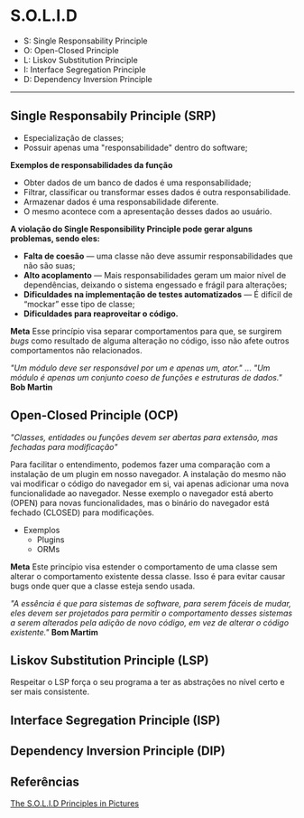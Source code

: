 # S.O.L.I.D

* S: Single Responsability Principle
* O: Open-Closed Principle
* L: Liskov Substitution Principle
* I: Interface Segregation Principle
* D: Dependency Inversion Principle

****

## Single Responsabily Principle (SRP)

- Especialização de classes;
- Possuir apenas uma "responsabilidade" dentro do software;

**Exemplos de responsabilidades da função**
- Obter dados de um banco de dados é uma responsabilidade;
- Filtrar, classificar ou transformar esses dados é outra responsabilidade.
- Armazenar dados é uma responsabilidade diferente.
- O mesmo acontece com a apresentação desses dados ao usuário.
  
**A violação do Single Responsibility Principle pode gerar alguns problemas, sendo eles:**

- **Falta de coesão** — uma classe não deve assumir responsabilidades que não são suas;
- **Alto acoplamento** — Mais responsabilidades geram um maior nível de dependências, deixando o sistema engessado e frágil para alterações;
- **Dificuldades na implementação de testes automatizados** — É difícil de “mockar” esse tipo de classe;
- **Dificuldades para reaproveitar o código.**


**Meta**
Esse princípio visa separar comportamentos para que, se surgirem *bugs* como resultado de alguma alteração no código, isso não afete outros comportamentos não relacionados.

*"Um módulo deve ser responsável por um e apenas um, ator."*
...
*"Um módulo é apenas um conjunto coeso de funções e estruturas de dados."* 
**Bob Martin**

## Open-Closed Principle (OCP)

*"Classes, entidades ou funções devem ser abertas para extensão, mas fechadas para modificação"*


Para facilitar o entendimento, podemos fazer uma comparação com a instalação de um plugin em nosso navegador. A instalação do mesmo não vai modificar o código do navegador em si, vai apenas adicionar uma nova funcionalidade ao navegador.
Nesse exemplo o navegador está aberto (OPEN) para novas funcionalidades, mas o binário do navegador está fechado (CLOSED) para modificações.
- Exemplos
  - Plugins
  - ORMs

**Meta**
Este princípio visa estender o comportamento de uma classe sem alterar o comportamento existente dessa classe. Isso é para evitar causar bugs onde quer que a classe esteja sendo usada.


*"A essência é que para sistemas de software, para serem fáceis de mudar, eles devem ser projetados para permitir o comportamento desses sistemas a serem alterados pela adição de novo código, em vez de alterar o código existente."*
**Bom Martim**

## Liskov Substitution Principle (LSP)

Respeitar o LSP força o seu programa a ter as abstrações no nível certo e ser mais consistente.

## Interface Segregation Principle (ISP)

## Dependency Inversion Principle (DIP)


## Referências

[The S.O.L.I.D Principles in Pictures](https://medium.com/backticks-tildes/the-s-o-l-i-d-principles-in-pictures-b34ce2f1e898)
